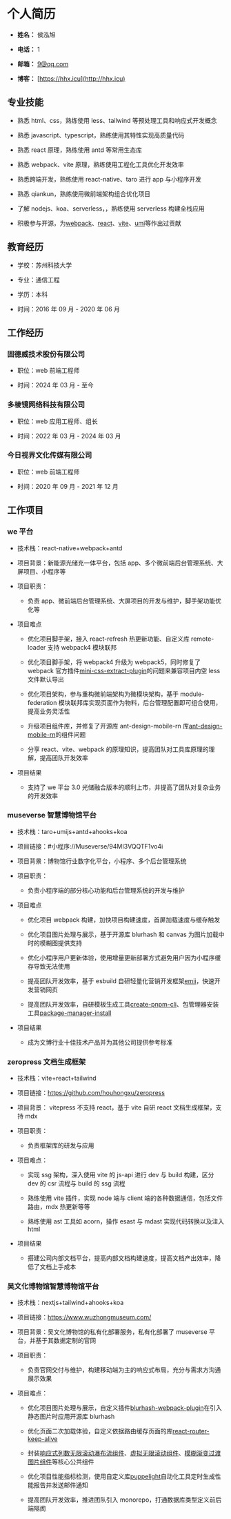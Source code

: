 # 个人简历

- **姓名：** 侯泓旭

- **电话：** 1

- **邮箱：** <9@qq.com>

- **博客：** [https://hhx.icu](http://hhx.icu)

## 专业技能

- 熟悉 html、css，熟练使用 less、tailwind 等预处理工具和响应式开发概念

- 熟悉 javascript、typescript，熟练使用其特性实现高质量代码

- 熟悉 react 原理，熟练使用 antd 等常用生态库

- 熟悉 webpack、vite 原理，熟练使用工程化工具优化开发效率

- 熟悉跨端开发，熟练使用 react-native、taro 进行 app 与小程序开发

- 熟悉 qiankun，熟练使用微前端架构组合优化项目

- 了解 nodejs、koa、serverless，，熟练使用 serverless 构建全栈应用

- 积极参与开源，为[webpack](https://github.com/webpack/webpack/pull/19158#issuecomment-2609353164)、[react](https://github.com/reactjs/zh-hans.react.dev/pull/1479#event-12125517447)、[vite](https://github.com/vitejs/vite/pull/15806#event-11714291644)、[umi](https://github.com/umijs/umi/pull/9168)等作出过贡献

## 教育经历

- 学校：苏州科技大学

- 专业：通信工程

- 学历：本科

- 时间：2016 年 09 月 - 2020 年 06 月

## 工作经历

### 固德威技术股份有限公司

- 职位：web 前端工程师

- 时间：2024 年 03 月 - 至今

### 多棱镜网络科技有限公司

- 职位：web 应用工程师、组长

- 时间：2022 年 03 月 - 2024 年 03 月

### 今日视界文化传媒有限公司

- 职位：web 前端工程师

- 时间：2020 年 09 月 - 2021 年 12 月

## 工作项目

### we 平台

- 技术栈：react-native+webpack+antd

- 项目背景：新能源光储充一体平台，包括 app、多个微前端后台管理系统、大屏项目、小程序等

- 项目职责：

  - 负责 app、微前端后台管理系统、大屏项目的开发与维护，脚手架功能优化等

- 项目难点

  - 优化项目脚手架，接入 react-refresh 热更新功能、自定义库 remote-loader 支持 webpack4 模块联邦

  - 优化项目脚手架，将 webpack4 升级为 webpack5，同时修复了 webpack 官方插件[mini-css-extract-plugin](https://github.com/webpack-contrib/mini-css-extract-plugin/pull/1108#issuecomment-2294625917)的问题来兼容项目内空 less 文件默认导出

  - 优化项目架构，参与重构微前端架构为微模块架构，基于 module-federation 模块联邦库实现页面作为物料，后台管理配置即可组合使用，提高业务灵活性

  - 升级项目组件库，并修复了开源库 ant-design-mobile-rn 库[ant-design-mobile-rn](https://github.com/ant-design/ant-design-mobile-rn/pull/1401)的组件问题

  - 分享 react、vite、webpack 的原理知识，提高团队对工具库原理的理解，提高团队开发效率

- 项目结果

  - 支持了 we 平台 3.0 光储融合版本的顺利上市，并提高了团队对复杂业务的开发效率

### museverse 智慧博物馆平台

- 技术栈：taro+umijs+antd+ahooks+koa

- 项目链接：#小程序://Museverse/94MI3VQQTF1vo4i

- 项目背景：博物馆行业数字化平台，小程序、多个后台管理系统

- 项目职责：

  - 负责小程序端的部分核心功能和后台管理系统的开发与维护

- 项目难点

  - 优化项目 webpack 构建，加快项目构建速度，首屏加载速度与缓存触发

  - 优化项目图片处理与展示，基于开源库 blurhash 和 canvas 为图片加载中时的模糊图提供支持

  - 优化小程序用户更新体验，使用增量更新部署方式避免用户因为小程序缓存导致无法使用

  - 提高团队开发效率，基于 esbuild 自研轻量化营销开发框架[emii](https://www.npmjs.com/package/emii)，快速开发营销网页

  - 提高团队开发效率，自研模板生成工具[create-pnpm-cli](https://www.npmjs.com/package/create-pnpm-cli)、包管理器安装工具[package-manager-install](https://www.npmjs.com/package/package-manager-install)

- 项目结果

  - 成为文博行业十佳技术产品并为其他公司提供参考标准

### zeropress 文档生成框架

- 技术栈：vite+react+tailwind

- 项目链接：<https://github.com/houhongxu/zeropress>

- 项目背景： vitepress 不支持 react，基于 vite 自研 react 文档生成框架，支持 mdx

- 项目职责：

  - 负责框架库的研发与应用

- 项目难点：

  - 实现 ssg 架构，深入使用 vite 的 js-api 进行 dev 与 build 构建，区分 dev 的 csr 流程与 build 的 ssg 流程

  - 熟练使用 vite 插件，实现 node 端与 client 端的各种数据通信，包括文件路由，mdx 热更新等等

  - 熟练使用 ast 工具如 acorn，操作 esast 与 mdast 实现代码转换以及注入 html

- 项目结果

  - 搭建公司内部文档平台，提高内部文档构建速度，提高文档产出效率，降低了文档上手成本

### 吴文化博物馆智慧博物馆平台

- 技术栈：nextjs+tailwind+ahooks+koa

- 项目链接：<https://www.wuzhongmuseum.com/>

- 项目背景：吴文化博物馆的私有化部署服务，私有化部署了 museverse 平台，并基于其数据定制的官网

- 项目职责：

  - 负责官网交付与维护，构建移动端为主的响应式布局，充分与需求方沟通展示效果

- 项目难点：

  - 优化项目图片处理与展示，自定义插件[blurhash-webpack-plugin](https://www.npmjs.com/package/blurhash-webpack-plugin)在引入静态图片时应用开源库 blurhash

  - 优化页面二次加载体验，自定义依据路由缓存页面的库[react-router-keep-alive](https://www.npmjs.com/package/react-router-keep-alive)

  - 封装[响应式列数无限滚动瀑布流组件](https://houhongxu.github.io/high-order-ui/#/masonry)、[虚拟无限滚动组件](https://houhongxu.github.io/high-order-ui/#/virtual-list)、[模糊渐变过渡图片组件](https://houhongxu.github.io/high-order-ui/#/image)等核心公共组件

  - 优化项目性能指标检测，使用自定义库[puppelight](https://www.npmjs.com/package/puppelight)自动化工具定时生成性能报告并发送邮件通知

  - 提高团队开发效率，推进团队引入 monorepo，打通数据库类型定义前后端隔阂
